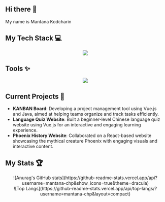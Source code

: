 ## Hi there 👋
My name is Mantana Kodcharin

## My Tech Stack 💻
<p align="center">
    <a href="https://skillicons.dev">
      <img src="https://skillicons.dev/icons?i=html,css,js,java,vue,nodejs&perline=3"/>
    </a>
</p>

## Tools ✨
<p align="center">
    <a href="https://skillicons.dev">
      <img src="https://skillicons.dev/icons?i=vscode,idea,figma&theme=dark"/>
    </a>
</p>

## Current Projects 🚀
- **KANBAN Board**: Developing a project management tool using Vue.js and Java, aimed at helping teams organize and track tasks efficiently.
- **Language Quiz Website**: Built a beginner-level Chinese language quiz website using Vue.js for an interactive and engaging learning experience.
- **Phoenix History Website**: Collaborated on a React-based website showcasing the mythical creature Phoenix with engaging visuals and interactive content.

## My Stats 🏆
<p align="center">
![Anurag's GitHub stats](https://github-readme-stats.vercel.app/api?username=mantana-chp&show_icons=true&theme=dracula) <br>
![Top Langs](https://github-readme-stats.vercel.app/api/top-langs/?username=mantana-chp&layout=compact)
</p>
